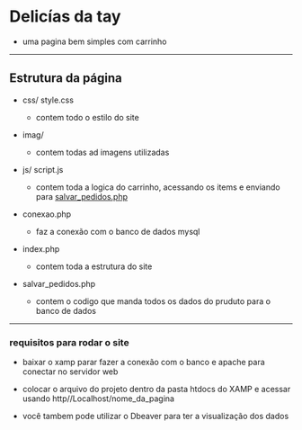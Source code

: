 # Delicías da tay

- uma pagina bem simples com carrinho 
---
## Estrutura da  página
- css/ style.css
   - contem todo o estilo do site
- imag/
   - contem todas ad imagens utilizadas

- js/ script.js
   - contem toda a logica do carrinho, acessando os items e enviando para [salvar_pedidos.php](./salvar_pedidos.php)

- conexao.php 
   - faz a conexão com o banco de dados mysql
- index.php
   - contem toda a estrutura do site
- salvar_pedidos.php 
   - contem o codigo que manda todos os dados do pruduto para o banco de dados
 ---

 ### requisitos para rodar o site
- baixar o xamp parar fazer a conexão com o banco e apache para conectar no servidor web
  
- colocar o arquivo do projeto dentro da pasta htdocs do XAMP e acessar usando http//Localhost/nome_da_pagina
 
- você tambem pode utilizar o Dbeaver para ter a visualização dos dados







 





